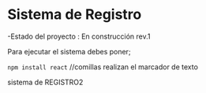 <h1>Sistema de Registro </h1>

-Estado del proyecto : En construcción rev.1

Para ejecutar el sistema debes poner;

`npm install react`            //comillas realizan el marcador de texto

sistema de REGISTRO2
